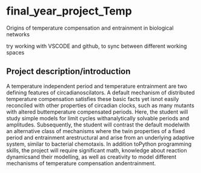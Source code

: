 # final_year_project_Temp
Origins of temperature compensation and entrainment in biological networks

try working with VSCODE and github, to sync between different working spaces

## Project description/introduction
A temperature independent period and temperature entrainment are two defining features of circadianoscilators. A default mechanism of distributed temperature compensation satisfies these basic facts yet isnot easily reconciled with other properties of circadian clocks, such as many mutants with altered buttemperature compensated periods. Here, the student will study simple models for limit cycles withanalytically solvable periods and amplitudes. Subsequently, the student will contrast the default modelwith an alternative class of mechanisms where the twin properties of a fixed period and entrainment arestructural and arise from an underlying adaptive system, similar to bacterial chemotaxis. In addition toPython programming skills, the project will require significant math, knowledge about reaction dynamicsand their modelling, as well as creativity to model different mechanisms of temperature compensation andentrainment.

